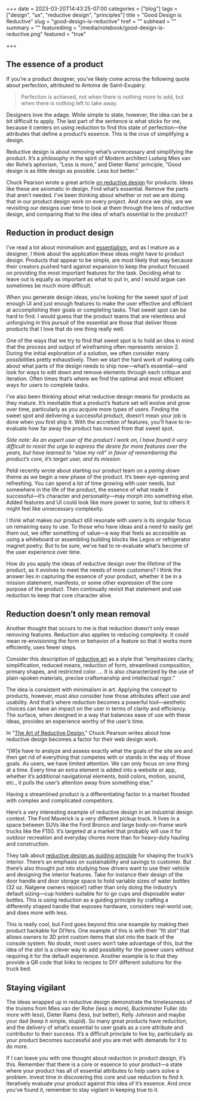 +++
date = 2023-03-20T14:43:25-07:00
categories = ["blog"]
tags = ["design", "ux", "reductive design", "principles"]
title = "Good Design is Reductive"
slug = "good-design-is-reductive"
href = ""
subhead = ""
summary = ""
featuredimg = "/media/notebook/good-design-is-reductive.png"
featured = "true"

+++

## The essence of a product

If you’re a product designer, you’ve likely come across the following quote about perfection, attributed to Antoine de Saint-Exupéry.

> Perfection is achieved, not when there is nothing more to add, but when there is nothing left to take away.

Designers love the adage. While simple to state, however, the idea can be a bit difficult to apply. The last part of the sentence is what sticks for me, because it centers on using reduction to find this state of perfection—the attributes that define a product’s essence. This is the crux of simplifying a design. 

Reductive design is about removing what’s unnecessary and simplifying the product. It’s a philosophy in the spirit of Modern architect Ludwig Mies van der Rohe’s aphorism, “Less is more,” and Dieter Rams’ principle, “Good design is as little design as possible. Less but better.” 

Chuck Pearson wrote a great article [on reductive design](https://medium.com/rareview/the-art-of-reductive-design-4e5b02cec47) for products. Ideas like these are axiomatic in design. Find what’s essential. Remove the parts that aren’t needed. I've been thinking about whether or not we are doing that in our product design work on every project. And once we ship, are we revisiting our designs over time to look at them through the lens of reductive design, and comparing that to the idea of what’s essential to the product?

## Reduction in product design

I’ve read a lot about minimalism and [essentialism](https://www.goodreads.com/en/book/show/18077875-essentialism), and as I mature as a designer, I think about the application these ideas might have to product design. Products that appear to be simple, are most likely that way because their creators pushed hard against expansion to keep the product focused on providing the most important features for the task. Deciding what to leave out is equally as important as what to put in, and I would argue can sometimes be much more difficult. 

When you generate design ideas, you’re looking for the sweet spot of just enough UI and just enough features to make the user effective and efficient at accomplishing their goals or completing tasks. That sweet spot can be hard to find. I would guess that the product teams that are relentless and unforgiving in this pursuit of the essential are those that deliver those products that I love that do one thing really well.

One of the ways that we try to find that sweet spot is to hold an idea in mind that the process and output of wireframing often represents version 2. During the initial exploration of a solution, we often consider many possibilities pretty exhaustively. Then we start the hard work of making calls about what parts of the design needs to ship now—what’s essential—and look for ways to edit down and remove elements through each critique and iteration. Often times that’s where we find the optimal and most efficient ways for users to complete tasks.

I’ve also been thinking about what reductive design means for products as they mature. It’s inevitable that a product’s feature set will evolve and grow over time, particularly as you acquire more types of users. Finding the sweet spot and delivering a successful product, doesn’t mean your job is done when you first ship it. With the accretion of features, you’ll have to re-evaluate how far away the product has moved from that sweet spot. 

*Side note: As an expert user of the product I work on, I have found it very difficult to resist the urge to express the desire for more features over the years, but have learned to “slow my roll” in favor of remembering the product’s core, it’s target user, and its mission.*

Peldi recently wrote about starting our product team on a *paring down* theme as we begin a new phase of the product. It’s been eye-opening and refreshing. You can spend a lot of time growing with user needs, but somewhere in the life of the product, the essence of what made it successful—it’s character and personality—may morph into something else. Added features and UI could look like more power to some, but to others it might feel like unnecessary complexity.

I think what makes our product still resonate with users is its singular focus on remaining easy to use. To those who have ideas and a need to easily get them out, we offer something of value—a way that feels as accessible as using a whiteboard or assembling building blocks like Legos or refrigerator magnet poetry. But to be sure, we’ve had to re-evaluate what’s become of the user experience over time.

How do you apply the ideas of reductive design over the lifetime of the product, as it evolves to meet the needs of more customers? I think the answer lies in capturing the essence of your product, whether it be in a mission statement, manifesto, or some other expression of the core purpose of the product. Then continually revisit that statement and use reduction to keep that core character alive. 

## Reduction doesn’t only mean removal

Another thought that occurs to me is that reduction doesn’t only mean removing features. Reduction also applies to reducing complexity. It could mean re-envisioning the form or behavior of a feature so that it works more efficiently, uses fewer steps. 

Consider this description of [reductive art](https://en.wikipedia.org/wiki/Reductive_art) as a style that “emphasizes clarity, simplification, reduced means, reduction of form, streamlined composition, primary shapes, and restricted color. … It is also characterized by the use of plain-spoken materials, precise craftsmanship and intellectual rigor.”

The idea is consistent with minimalism in art. Applying the concept to products, however, must also consider how those attributes affect use and usability. And that’s where reduction becomes a powerful tool—aesthetic choices can have an impact on the user in terms of clarity and efficiency. The surface, when designed in a way that balances ease of use with these ideas, provides an experience worthy of the user’s time.

In "[The Art of Reductive Design](https://medium.com/rareview/the-art-of-reductive-design-4e5b02cec47)," Chuck Pearson writes about how reductive design becomes a factor for their web design work.

“[W]e have to analyze and assess exactly what the goals of the site are and then get rid of everything that competes with or stands in the way of those goals. As users, we have limited attention. We can only focus on one thing at a time. Every time an extra element is added into a website or app, whether it’s additional navigational elements, bold colors, motion, sound, etc., it pulls the user’s attention away from something else.”

Having a streamlined product is a differentiating factor in a market flooded with complex and complicated competitors. 

Here’s a very interesting example of reductive design in an industrial design context. The Ford Maverick is a very different pickup truck. It lives in a space between SUVs like the Ford Bronco and large body-on-frame work trucks like the F150. It’s targeted at a market that probably will use it for outdoor recreation and everyday chores more than for heavy-duty hauling and construction. 

They talk about [reductive design as guiding principle](https://youtu.be/ltPavCciMIQ?t=208) for shaping the truck’s interior. There’s an emphasis on sustainability and savings to customer. But there’s also thought put into studying how drivers want to use their vehicle and designing the interior features. Take for instance their design of the door handle and door storage space to hold variable sizes of water bottles (32 oz. Nalgene owners rejoice!) rather than only doing the industry’s default sizing—cup holders suitable for to go cups and disposable water bottles. This is using reduction as a guiding principle by crafting a differently shaped handle that exposes hardware, considers real-world use, and does more with less.

This is really cool, but Ford goes beyond this one example by making their product hackable for DIYers. One example of this is with their “fit slot” that allows owners to 3D print custom items that slot into the back of the console system. No doubt, most users won’t take advantage of this, but the idea of the slot is a clever way to add possibility for the power users without requiring it for the default experience. Another example is to that they provide a QR code that links to recipes to DIY different solutions for the truck bed.

## Staying vigilant

The ideas wrapped up in reductive design demonstrate the timelessness of the truisms from Mies van der Rohe (less is more), Buckminster Fuller (do more with less), Dieter Rams (less, but better), Kelly Johnson and maybe your dad (keep it simple, stupid). So many great products have reduction, and the delivery of what’s essential to user goals as a core attribute and contributor to their success. It’s a difficult principle to live by, particularly as your product becomes successful and you are met with demands for it to do more. 

If I can leave you with one thought about reduction in product design, it’s this. Remember that there is a core or essence to your product—a state where your product has all of essential attributes to help users solve a problem. Invest time in discovering this core and use reduction to find it. Iteratively evaluate your product against this idea of it’s essence. And once you’ve found it, remember to stay vigilant in keeping true to it. 